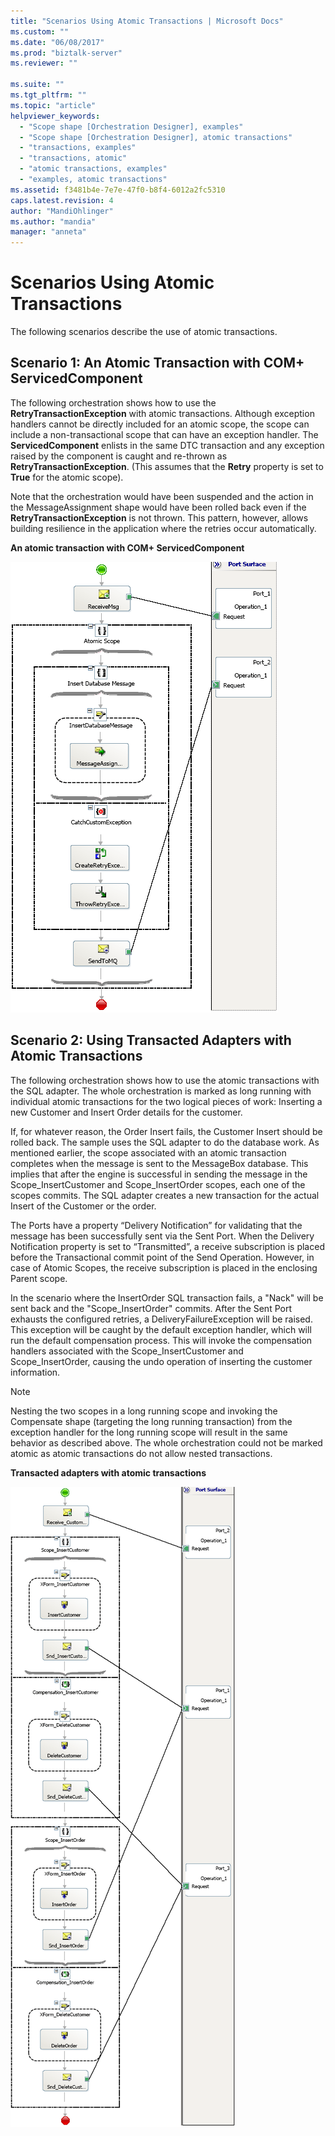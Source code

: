 ```yaml
---
title: "Scenarios Using Atomic Transactions | Microsoft Docs"
ms.custom: ""
ms.date: "06/08/2017"
ms.prod: "biztalk-server"
ms.reviewer: ""

ms.suite: ""
ms.tgt_pltfrm: ""
ms.topic: "article"
helpviewer_keywords: 
  - "Scope shape [Orchestration Designer], examples"
  - "Scope shape [Orchestration Designer], atomic transactions"
  - "transactions, examples"
  - "transactions, atomic"
  - "atomic transactions, examples"
  - "examples, atomic transactions"
ms.assetid: f3481b4e-7e7e-47f0-b8f4-6012a2fc5310
caps.latest.revision: 4
author: "MandiOhlinger"
ms.author: "mandia"
manager: "anneta"
---
```

# Scenarios Using Atomic Transactions
The following scenarios describe the use of atomic transactions.  
  
## Scenario 1: An Atomic Transaction with COM+ ServicedComponent  
 The following orchestration shows how to use the **RetryTransactionException** with atomic transactions. Although exception handlers cannot be directly included for an atomic scope, the scope can include a non-transactional scope that can have an exception handler. The **ServicedComponent** enlists in the same DTC transaction and any exception raised by the component is caught and re-thrown as **RetryTransactionException**. (This assumes that the **Retry** property is set to **True** for the atomic scope).  
  
 Note that the orchestration would have been suspended and the action in the MessageAssignment shape would have been rolled back even if the **RetryTransactionException** is not thrown. This pattern, however, allows building resilience in the application where the retries occur automatically.  
  
 **An atomic transaction with COM+ ServicedComponent**  
  
 ![An atomic transaction with COM&#43; ServicedComponent](../core/media/bts-trans-orch-fig5.gif "BTS_Trans_Orch_Fig5")  
  
## Scenario 2: Using Transacted Adapters with Atomic Transactions  
 The following orchestration shows how to use the atomic transactions with the SQL adapter. The whole orchestration is marked as long running with individual atomic transactions for the two logical pieces of work: Inserting a new Customer and Insert Order details for the customer.  
  
 If, for whatever reason, the Order Insert fails, the Customer Insert should be rolled back. The sample uses the SQL adapter to do the database work. As mentioned earlier, the scope associated with an atomic transaction completes when the message is sent to the MessageBox database. This implies that after the engine is successful in sending the message in the Scope_InsertCustomer and Scope_InsertOrder scopes, each one of the scopes commits. The SQL adapter creates a new transaction for the actual Insert of the Customer or the order.  
  
 The Ports have a property “Delivery Notification” for validating that the message has been successfully sent via the Sent Port. When the Delivery Notification property is set to “Transmitted”, a receive subscription is placed before the Transactional commit point of the Send Operation. However, in case of Atomic Scopes, the receive subscription is placed in the enclosing Parent scope.  
  
 In the scenario where the InsertOrder SQL transaction fails, a "Nack" will be sent back and the "Scope_InsertOrder" commits. After the Sent Port exhausts the configured retries, a DeliveryFailureException will be raised. This exception will be caught by the default exception handler, which will run the default compensation process. This will invoke the compensation handlers associated with the Scope_InsertCustomer and Scope_InsertOrder, causing the undo operation of inserting the customer information.  
  
> [!NOTE]
>  Nesting the two scopes in a long running scope and invoking the Compensate shape (targeting the long running transaction) from the exception handler for the long running scope will result in the same behavior as described above. The whole orchestration could not be marked atomic as atomic transactions do not allow nested transactions.  
  
 **Transacted adapters with atomic transactions**  
  
 ![Transacted adapters with atomic transactions](../core/media/bts-trans-orch-fig6.gif "BTS_Trans_Orch_Fig6")